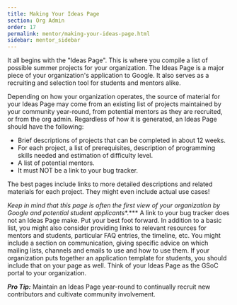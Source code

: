 ```yaml
---
title: Making Your Ideas Page
section: Org Admin
order: 17
permalink: mentor/making-your-ideas-page.html
sidebar: mentor_sidebar
---
```


It all begins with the "Ideas Page". This is where you compile a list of possible summer projects for your organization. The Ideas Page is a major piece of your organization's application to Google. It also serves as a recruiting and selection tool for students and mentors alike.

Depending on how your organization operates, the source of material for your Ideas Page may come from an existing list of projects maintained by your community year-round, from potential mentors as they are recruited, or from the org admin. Regardless of how it is generated, an Ideas Page should have the following:



*   Brief descriptions of projects that can be completed in about 12 weeks.
*   For each project, a list of prerequisites, description of programming skills needed and estimation of difficulty level.
*   A list of potential mentors.
*   It must NOT be a link to your bug tracker.

The best pages include links to more detailed descriptions and related materials for each project. They might even include actual use cases!

*Keep in mind that this page is often the first view of your organization by Google and potential student applicants**.*** A link to your bug tracker does not an Ideas Page make. Put your best foot forward. In addition to a basic list, you might also consider providing links to relevant resources for mentors and students, particular FAQ entries, the timeline, etc. You might include a section on communication, giving specific advice on which mailing lists, channels and emails to use and how to use them. If your organization puts together an application template for students, you should include that on your page as well. Think of your Ideas Page as the GSoC portal to your organization.

***Pro Tip:*** Maintain an Ideas Page year-round to continually recruit new contributors and cultivate community involvement.


